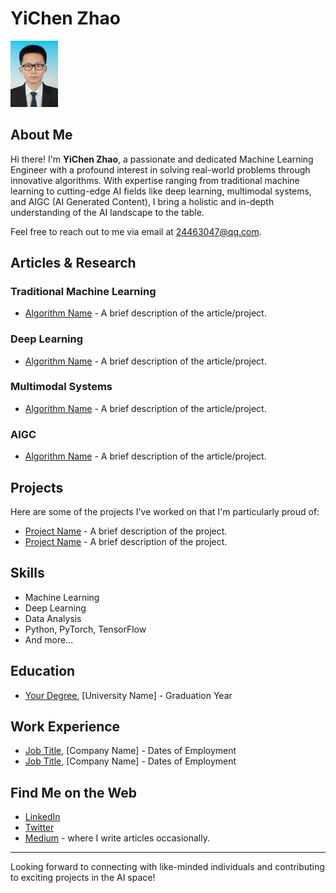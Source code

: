 # YiChen Zhao

<img src="https://github.com/itmorn/itmorn.github.io/blob/main/profile.jpg" alt="Your Image" width="15%" />


## About Me

Hi there! I'm **YiChen Zhao**, a passionate and dedicated Machine Learning Engineer with a profound interest in solving real-world problems through innovative algorithms. With expertise ranging from traditional machine learning to cutting-edge AI fields like deep learning, multimodal systems, and AIGC (AI Generated Content), I bring a holistic and in-depth understanding of the AI landscape to the table.

Feel free to reach out to me via email at [24463047@qq.com](mailto:24463047@qq.com).

## Articles & Research

### Traditional Machine Learning
- [Algorithm Name](link-to-article-or-project) - A brief description of the article/project.

### Deep Learning
- [Algorithm Name](link-to-article-or-project) - A brief description of the article/project.

### Multimodal Systems
- [Algorithm Name](link-to-article-or-project) - A brief description of the article/project.

### AIGC
- [Algorithm Name](link-to-article-or-project) - A brief description of the article/project.

## Projects

Here are some of the projects I've worked on that I'm particularly proud of:

- [Project Name](link-to-project) - A brief description of the project.
- [Project Name](link-to-project) - A brief description of the project.

## Skills

- Machine Learning
- Deep Learning
- Data Analysis
- Python, PyTorch, TensorFlow
- And more...

## Education

- [Your Degree](link-to-your-university-or-program), [University Name] - Graduation Year

## Work Experience

- [Job Title](link-to-company), [Company Name] - Dates of Employment
- [Job Title](link-to-company), [Company Name] - Dates of Employment

## Find Me on the Web

- [LinkedIn](your-linkedin-profile)
- [Twitter](your-twitter-profile)
- [Medium](your-medium-profile) - where I write articles occasionally.

---

Looking forward to connecting with like-minded individuals and contributing to exciting projects in the AI space!
